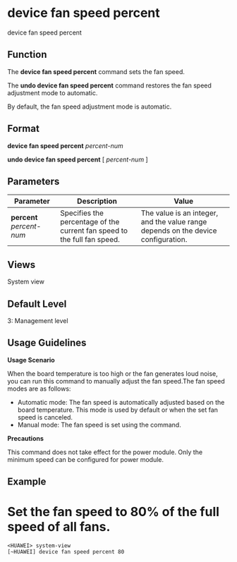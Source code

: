 device fan speed percent
========================

device fan speed percent

Function
--------



The **device fan speed percent** command sets the fan speed.

The **undo device fan speed percent** command restores the fan speed adjustment mode to automatic.



By default, the fan speed adjustment mode is automatic.


Format
------

**device fan speed percent** *percent-num*

**undo device fan speed percent** [ *percent-num* ]


Parameters
----------

| Parameter | Description | Value |
| --- | --- | --- |
| **percent** *percent-num* | Specifies the percentage of the current fan speed to the full fan speed. | The value is an integer, and the value range depends on the device configuration. |



Views
-----

System view


Default Level
-------------

3: Management level


Usage Guidelines
----------------

**Usage Scenario**

When the board temperature is too high or the fan generates loud noise, you can run this command to manually adjust the fan speed.The fan speed modes are as follows:

* Automatic mode: The fan speed is automatically adjusted based on the board temperature. This mode is used by default or when the set fan speed is canceled.
* Manual mode: The fan speed is set using the command.

**Precautions**



This command does not take effect for the power module. Only the minimum speed can be configured for power module.




Example
-------

# Set the fan speed to 80% of the full speed of all fans.
```
<HUAWEI> system-view
[~HUAWEI] device fan speed percent 80

```